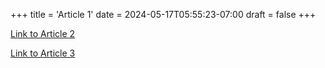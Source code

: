 +++
title = 'Article 1'
date = 2024-05-17T05:55:23-07:00
draft = false
+++

[Link to Article 2](/articles/article-2)

[Link to Article 3](/articles/article-3)
